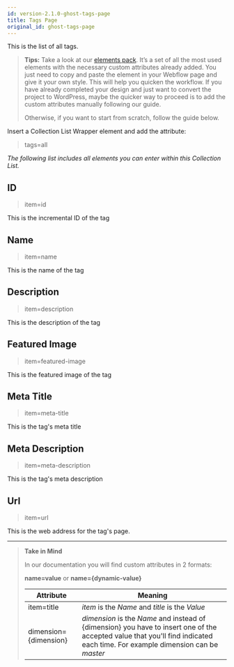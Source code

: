 ```yaml
---
id: version-2.1.0-ghost-tags-page
title: Tags Page
original_id: ghost-tags-page
---
```


This is the list of all tags. 

> **Tips:**
> Take a look at our [elements pack](https://webflow.com/website/webflow-to-wordpress-elements-pack). It’s a set of all the most used elements with the necessary custom attributes already added. You just need to copy and paste the element in your Webflow page and give it your own style. This will help you quicken the workflow. If you have already completed your design and just want to convert the project to WordPress, maybe the quicker way to proceed is to add the custom attributes manually following our guide.
>
> Otherwise, if you want to start from scratch, follow the guide below.

Insert a Collection List Wrapper element and add the attribute:

> tags=all

*The following list includes all elements you can enter within this Collection List.*

## ID
> item=id

This is the incremental ID of the tag

## Name
> item=name

This is the name of the tag

## Description
> item=description

This is the description of the tag

## Featured Image
> item=featured-image

This is the featured image of the tag

## Meta Title
> item=meta-title

This is the tag's meta title

## Meta Description
> item=meta-description

This is the tag's meta description

## Url
> item=url

This is the web address for the tag's page. 


---------
> **Take in Mind**
>
> In our documentation you will find custom attributes in 2 formats:
>
> **name=value** or **name={dynamic-value}**
>
>
> **Attribute**             | **Meaning** | 
> -------------             | --------------- |
> | item=title              | *item* is the *Name* and *title* is the *Value* |
> | dimension={dimension}   | *dimension* is the *Name* and instead of {dimension} you have to insert one of the accepted value that you'll find indicated each time. For example dimension can be *master*|